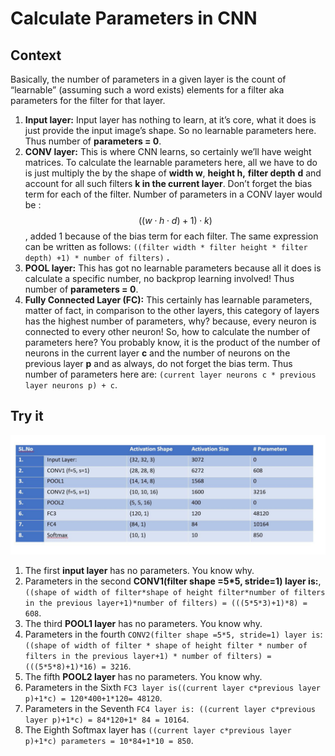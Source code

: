 # Calculate Parameters in CNN

## Context

Basically, the number of parameters in a given layer is the count of “learnable” \(assuming such a word exists\) elements for a filter aka parameters for the filter for that layer.

1. **Input layer:** Input layer has nothing to learn, at it’s core, what it does is just provide the input image’s shape. So no learnable parameters here. Thus number of **parameters = 0**.
2. **CONV layer:** This is where CNN learns, so certainly we’ll have weight matrices. To calculate the learnable parameters here, all we have to do is just multiply the by the shape of **width w**, **height h,** **filter depth** **d** and account for all such filters **k in the current layer**. Don’t forget the bias term for each of the filter. Number of parameters in a CONV layer would be : $$((w \cdot h \cdot d)+1) \cdot k)$$, added 1 because of the bias term for each filter. The same expression can be written as follows: `((filter width * filter height * filter depth) +1) * number of filters)` **.** 
3. **POOL layer:** This has got no learnable parameters because all it does is calculate a specific number, no backprop learning involved! Thus number of **parameters = 0**.
4. **Fully Connected Layer \(FC\):** This certainly has learnable parameters, matter of fact, in comparison to the other layers, this category of layers has the highest number of parameters, why? because, every neuron is connected to every other neuron! So, how to calculate the number of parameters here? You probably know, it is the product of the number of neurons in the current layer **c** and the number of neurons on the previous layer **p** and as always, do not forget the bias term. Thus number of parameters here are: `(current layer neurons c * previous layer neurons p) + c`.

## Try it

![](../.gitbook/assets/cal_param_1.jpeg)

1. The first **input layer** has no parameters. You know why.
2. Parameters in the second **CONV1\(filter shape =5\*5, stride=1\) layer is:**, `((shape of width of filter*shape of height filter*number of filters in the previous layer+1)*number of filters) = (((5*5*3)+1)*8) = 608`.
3. The third **POOL1 layer** has no parameters. You know why.
4. Parameters in the fourth `CONV2(filter shape =5*5, stride=1) layer is`: `((shape of width of filter * shape of height filter * number of filters in the previous layer+1) * number of filters) = (((5*5*8)+1)*16) = 3216`.
5. The fifth **POOL2 layer** has no parameters. You know why.
6. Parameters in the Sixth `FC3 layer is((current layer c*previous layer p)+1*c) = 120*400+1*120= 48120`.
7. Parameters in the Seventh `FC4 layer is: ((current layer c*previous layer p)+1*c) = 84*120+1* 84 = 10164`.
8. The Eighth Softmax layer has `((current layer c*previous layer p)+1*c) parameters = 10*84+1*10 = 850`.

